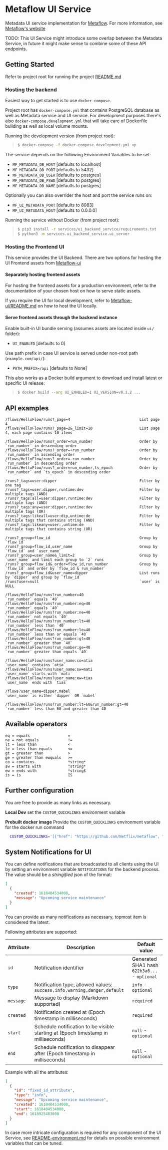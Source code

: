 # Metaflow UI Service

Metadata UI service implementation for [Metaflow](https://github.com/Netflix/metaflow-ui).
For more information, see [Metaflow's website](http://docs.metaflow.org)

TODO: This UI Service might introduce some overlap between the Metadata Service, in future it might make sense to combine some of these API endpoints.

## Getting Started

Refer to project root for running the project [README.md](../../README.md)

### Hosting the backend

Easiest way to get started is to use `docker-compose`.

Project root has `docker-compose.yml` that contains PostgreSQL database as well as Metadata service and UI service.
For development purposes there's also `docker-compose.development.yml` that will take care of Dockerfile building as well as local volume mounts.

Running the development version (from project root):

> ```sh
> $ docker-compose -f docker-compose.development.yml up
> ```

The service depends on the following Environment Variables to be set:

- `MF_METADATA_DB_HOST` [defaults to localhost]
- `MF_METADATA_DB_PORT` [defaults to 5432]
- `MF_METADATA_DB_USER` [defaults to postgres]
- `MF_METADATA_DB_PSWD` [defaults to postgres]
- `MF_METADATA_DB_NAME` [defaults to postgres]

Optionally you can also overrider the host and port the service runs on:

- `MF_UI_METADATA_PORT` [defaults to 8083]
- `MF_UI_METADATA_HOST` [defaults to 0.0.0.0]


Running the service without Docker (from project root):

> ```sh
> $ pip3 install -r services/ui_backend_service/requirements.txt
> $ python3 -m services.ui_backend_service.ui_server
> ```
### Hosting the Frontend UI

This service provides the UI Backend. There are two options for hosting the UI Frontend assets from [Metaflow-ui](url-to-be-added)

#### Separately hosting frontend assets

For hosting the frontend assets for a production environment, refer to the documentation of your chosen host on how to serve static assets.

If you require the UI for local development, refer to [Metaflow-ui/README.md](url-to-be-added) on how to host the UI locally.

#### Serve frontend assets through the backend instance 

Enable built-in UI bundle serving (assumes assets are located inside `ui/` folder):

- `UI_ENABLED` [defaults to 0]

Use path prefix in case UI service is served under non-root path (`example.com/api/`):

- `PATH_PREFIX=/api` [defaults to None]

This also works as a Docker build argument to download and install latest or specific UI release:

> ```sh
> $ docker build --arg UI_ENABLED=1 UI_VERSION=v0.1.2 ...
> ```

## API examples

```
/flows/HelloFlow/runs?_page=4                               List page 4
/flows/HelloFlow/runs?_page=2&_limit=10                     List page 4, each page contains 10 items

/flows/HelloFlow/runs?_order=run_number                     Order by `run_number` in descending order
/flows/HelloFlow/runs?_order=+run_number                    Order by `run_number` in ascending order
/flows/HelloFlow/runs?_order=-run_number                    Order by `run_number` in descending order
/flows/HelloFlow/runs?_order=run_number,ts_epoch            Order by `run_number` and `ts_epoch` in descending order

/runs?_tags=user:dipper                                     Filter by one tag
/runs?_tags=user:dipper,runtime:dev                         Filter by multiple tags (AND)
/runs?_tags:all=user:dipper,runtime:dev                     Filter by multiple tags (AND)
/runs?_tags:any=user:dipper,runtime:dev                     Filter by multiple tags (OR)
/runs?_tags:likeall=user:dip,untime:de                      Filter by multiple tags that contains string (AND)
/runs?_tags:likeany=user:,untime:de                         Filter by multiple tags that contains string (OR)

/runs?_group=flow_id                                        Group by `flow_id`
/runs?_group=flow_id,user_name                              Group by `flow_id` and `user_name`
/runs?_group=user_name&_limit=2                             Group by `user_name` and limit each group to `2` runs
/runs?_group=flow_id&_order=flow_id,run_number              Group by `flow_id` and order by `flow_id & run_number`
/runs?_group=flow_id&user_name=dipper                       List runs by `dipper` and group by `flow_id`
/runs?user=null                                             `user` is NULL

/flows/HelloFlow/runs?run_number=40                         `run_number` equals `40`
/flows/HelloFlow/runs?run_number:eq=40                      `run_number` equals `40`
/flows/HelloFlow/runs?run_number:ne=40                      `run_number` not equals `40`
/flows/HelloFlow/runs?run_number:lt=40                      `run_number` less than `40`
/flows/HelloFlow/runs?run_number:le=40                      `run_number` less than or equals `40`
/flows/HelloFlow/runs?run_number:gt=40                      `run_number` greater than `40`
/flows/HelloFlow/runs?run_number:ge=40                      `run_number` greater than equals `40`

/flows/HelloFlow/runs?user_name:co=atia                     `user_name` contains `atia`
/flows/HelloFlow/runs?user_name:sw=mati                     `user_name` starts with `mati`
/flows/HelloFlow/runs?user_name:ew=tias                     `user_name` ends with `tias`

/flows?user_name=dipper,mabel                               `user_name` is either `dipper` OR `mabel`

/flows/HelloFlow/runs?run_number:lt=60&run_number:gt=40     `run_number` less than 60 and greater than 40
```

## Available operators

```
eq = equals                 =
ne = not equals             !=
lt = less than              <
le = less than equals       <=
gt = greater than           >
ge = greater than ewquals   >=
co = contains               *string*
sw = starts with            ^string*
ew = ends with              *string$
is = is                     IS
```

## Further configuration

You are free to provide as many links as necessary.

**Local Dev**
set the `CUSTOM_QUICKLINKS` environment variable

**Prebuilt docker image**
Provide the `CUSTOM_QUICKLINKS` environment variable for the docker run command

```bash
  CUSTOM_QUICKLINKS='[{"href": "https://github.com/Netflix/metaflow", "label": "GitHub"}]' docker run metaflow/ui-service

```

## System Notifications for UI

You can define notifications that are broadcasted to all clients using the UI by setting an environment variable `NOTIFICATIONS` for the backend process. The value should be a _stringified_ json of the format:

```json
[
  {
    "created": 1618404534000,
    "message": "Upcoming service maintenance"
  }
]
```

You can provide as many notifications as necessary, topmost item is considered the latest.

Following attributes are supported:

| Attribute | Description                                                                       | Default value                                 |
| --------- | --------------------------------------------------------------------------------- | --------------------------------------------- |
| `id`      | Notification identifier                                                           | Generated SHA1 hash `622b3a6...` - `optional` |
| `type`    | Notification type, allowed values: `success,info,warning,danger,default`          | `info` - `optional`                           |
| `message` | Message to display (Markdown supported)                                           | `required`                                    |
| `created` | Notification created at (Epoch timestamp in milliseconds)                         | `required`                                    |
| `start`   | Schedule notification to be visible starting at (Epoch timestamp in milliseconds) | `null` - `optional`                           |
| `end`     | Schedule notification to disappear after (Epoch timestamp in milliseconds)        | `null` - `optional`                           |

Example with all the attributes:

```json
[
  {
    "id": "fixed_id_attribute",
    "type": "info",
    "message": "Upcoming service maintenance",
    "created": 1618404534000,
    "start": 1618404534000,
    "end": 1618925483000
  }
]
```
In case more intricate configuration is required for any component of the UI Service,
see [README-environment.md](docs/environment.md) for details on possible environment variables that can be tuned.

